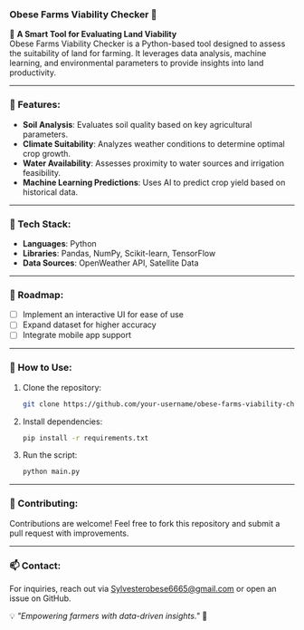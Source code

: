 ### Obese Farms Viability Checker 🌱

🚜 **A Smart Tool for Evaluating Land Viability**  
Obese Farms Viability Checker is a Python-based tool designed to assess the suitability of land for farming. It leverages data analysis, machine learning, and environmental parameters to provide insights into land productivity.  

---

### 🌟 Features:
- **Soil Analysis**: Evaluates soil quality based on key agricultural parameters.
- **Climate Suitability**: Analyzes weather conditions to determine optimal crop growth.
- **Water Availability**: Assesses proximity to water sources and irrigation feasibility.
- **Machine Learning Predictions**: Uses AI to predict crop yield based on historical data.

---

### 🔧 Tech Stack:
- **Languages**: Python
- **Libraries**: Pandas, NumPy, Scikit-learn, TensorFlow
- **Data Sources**: OpenWeather API, Satellite Data

---

### 🚀 Roadmap:
- [ ] Implement an interactive UI for ease of use
- [ ] Expand dataset for higher accuracy
- [ ] Integrate mobile app support

---

### 📌 How to Use:
1. Clone the repository:
   ```sh
   git clone https://github.com/your-username/obese-farms-viability-checker.git
   ```
2. Install dependencies:
   ```sh
   pip install -r requirements.txt
   ```
3. Run the script:
   ```sh
   python main.py
   ```

---

### 🤝 Contributing:
Contributions are welcome! Feel free to fork this repository and submit a pull request with improvements.

---

### 📫 Contact:
For inquiries, reach out via Sylvesterobese6665@gmail.com or open an issue on GitHub.

💡 *"Empowering farmers with data-driven insights."* 🚜

